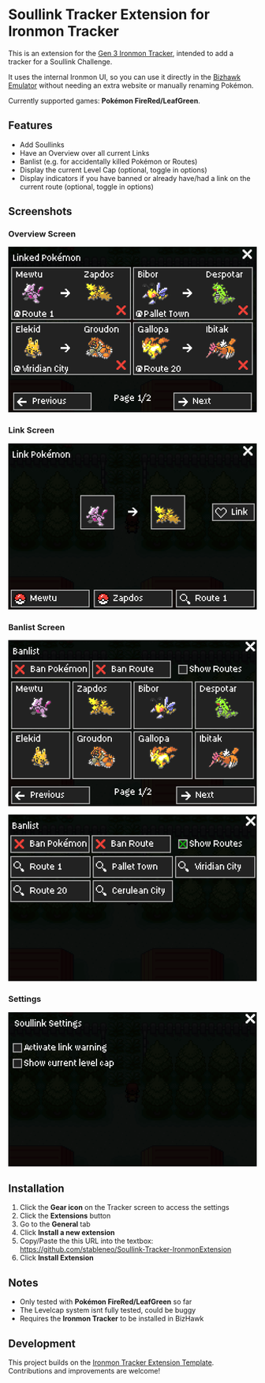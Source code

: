 # Soullink Tracker Extension for Ironmon Tracker

This is an extension for the [Gen 3 Ironmon Tracker](https://github.com/besteon/Ironmon-Tracker), intended to add a tracker for a Soullink Challenge.

It uses the internal Ironmon UI, so you can use it directly in the [Bizhawk Emulator](https://github.com/TASEmulators/BizHawk) without needing an extra website or manually renaming Pokémon.  

Currently supported games: **Pokémon FireRed/LeafGreen**.

## Features
- Add Soullinks
- Have an Overview over all current Links
- Banlist (e.g. for accidentally killed Pokémon or Routes)
- Display the current Level Cap (optional, toggle in options)
- Display indicators if you have banned or already have/had a link on the current route (optional, toggle in options)
  
## Screenshots

### Overview Screen
![Overview Screen](docs/overview.png)

### Link Screen
![Link Screen](docs/link.png)

### Banlist Screen
![Banlist Screen (Pokémon)](docs/banlist_pokemon.png)

![Banlist Screen (Routes)](docs/banlist_routes.png)

### Settings
![Settings Screen](docs/settings.png)

## Installation
1. Click the **Gear icon** on the Tracker screen to access the settings  
2. Click the **Extensions** button  
3. Go to the **General** tab  
4. Click **Install a new extension**  
5. Copy/Paste the this URL into the textbox: https://github.com/stableneo/Soullink-Tracker-IronmonExtension
6. Click **Install Extension**

## Notes
- Only tested with **Pokémon FireRed/LeafGreen** so far
- The Levelcap system isnt fully tested, could be buggy
- Requires the **Ironmon Tracker** to be installed in BizHawk

## Development
This project builds on the [Ironmon Tracker Extension Template](https://github.com/besteon/Ironmon-Tracker/tree/main/extensions).  
Contributions and improvements are welcome!
